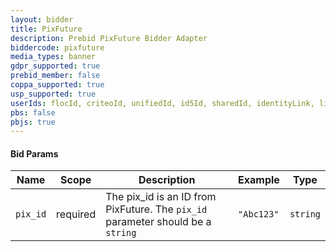 ```yaml
---
layout: bidder
title: PixFuture
description: Prebid PixFuture Bidder Adapter
biddercode: pixfuture
media_types: banner
gdpr_supported: true
prebid_member: false
coppa_supported: true
usp_supported: true
userIds: flocId, criteoId, unifiedId, id5Id, sharedId, identityLink, liveIntentId, fabrickId
pbs: false
pbjs: true
---
```

#### Bid Params

| Name                | Scope    | Description                                                                                                                                                                   | Example                                               | Type             |
|---------------------|----------|-------------------------------------------------------------------------------------------------------------------------------------------------------------------------------|-------------------------------------------------------|------------------|
| `pix_id`       | required | The pix_id is an ID from PixFuture.  The `pix_id` parameter should be a `string`                                                  | `"Abc123"`                                            | `string`         |
